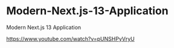 # Modern-Next.js-13-Application
Modern Next.js 13 Application

https://www.youtube.com/watch?v=pUNSHPyVryU
